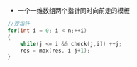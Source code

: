 - 一个一维数组两个指针同时向前走的模板
```c++
//双指针
for(int i = 0; i < n;++i)
{
    while(j <= i && check(j,i)) ++j;
    res = max(res, i-j+1);
}
```